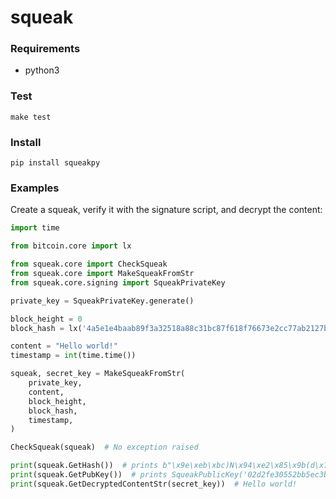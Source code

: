 # squeak

### Requirements

* python3

### Test

```
make test
```

### Install

```
pip install squeakpy
```

### Examples

Create a squeak, verify it with the signature script, and decrypt the content:

```python
import time

from bitcoin.core import lx

from squeak.core import CheckSqueak
from squeak.core import MakeSqueakFromStr
from squeak.core.signing import SqueakPrivateKey

private_key = SqueakPrivateKey.generate()

block_height = 0
block_hash = lx('4a5e1e4baab89f3a32518a88c31bc87f618f76673e2cc77ab2127b7afdeda33b')

content = "Hello world!"
timestamp = int(time.time())

squeak, secret_key = MakeSqueakFromStr(
    private_key,
    content,
    block_height,
    block_hash,
    timestamp,
)

CheckSqueak(squeak)  # No exception raised

print(squeak.GetHash())  # prints b"\x9e\xeb\xbc)N\x94\xe2\x85\x9b(d\x7f\x1e7\xb5{\xcbY\xef\xd4;\xf7P\xfe\x19'Q\xb7\x7f\xbda\xaf"
print(squeak.GetPubKey())  # prints SqueakPublicKey('02d2fe30552bb5ec3b6822cec25b7dd7d4163974e28f2f4ef40d1f9d09086704c6')
print(squeak.GetDecryptedContentStr(secret_key))  # Hello world!
```
